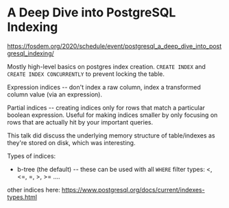 # A Deep Dive into PostgreSQL Indexing

https://fosdem.org/2020/schedule/event/postgresql_a_deep_dive_into_postgresql_indexing/

Mostly high-level basics on postgres index creation. `CREATE INDEX` and `CREATE INDEX CONCURRENTLY` to prevent locking the table.

Expression indices -- don't index a raw column, index a transformed column value (via an expression).

Partial indices -- creating indices only for rows that match a particular boolean expression. Useful for making indices smaller by only focusing on rows that are actually hit by your important queries.

This talk did discuss the underlying memory structure of table/indexes as they're stored on disk, which was interesting.

Types of indices:

* b-tree (the default) -- these can be used with all `WHERE` filter types: <, <=, =, >, >=
....

other indices here: https://www.postgresql.org/docs/current/indexes-types.html
